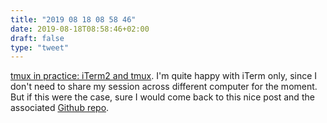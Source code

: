 ```yaml
---
title: "2019 08 18 08 58 46"
date: 2019-08-18T08:58:46+02:00
draft: false
type: "tweet"
---
```

[tmux in practice: iTerm2 and tmux](https://www.freecodecamp.org/news/tmux-in-practice-iterm2-and-tmux-integration-7fb0991c6c01/). I'm quite happy with iTerm only, since I don't need to share my session across different computer for the moment. But if this were the case, sure I would come back to this nice post and the associated [Github repo](https://github.com/samoshkin/tmux-config#iterm2-and-tmux-integration).
